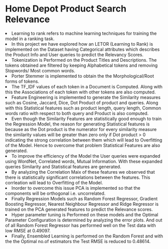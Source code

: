 # Home Depot Product Search Relevance
<li> Learning to rank refers to machine learning techniques for training the model in a ranking task.  </li>
<li> In this project we have explored how an LETOR (Learning to Rank) is implemented on the Dataset having Categorical attributes which describes the Product Info and User queries to predict the Relevancy Scores. </li>
<li> Tokenization is Performed on the Product Titles and Descriptions. The tokens obtained are filtered by keeping Alphabetical tokens and removing Stopwords/ Most common words. </li>
<li> Porter Stemmer is implemented to obtain the the Morphological/Root forms of tokens. </li>
<li> The TF_IDF values of each token in a Document is Computed. Along with this the Associations of each token with other tokens are also computed. </li>
<li> Feature Engineering is implemented to generate the Similarity measures such as Cosine, Jaccard, Dice, Dot Product of product and queries. Along with this Statistical features such as product length, query length, Common words ratio with respect to both query and Product is also computed.</li>
<li>Even though the Similarity Features are statistically good enough to train the Regression Model, the reason for generating Statistical features is because as the Dot product is the numerator for every similarity measure the similarity values will be greater than zero only if Dot product > 0 indicating the strong correlation between them which will lead to Overfitting of the Model. Hence to overcome that problem Statistical Features are also generated. </li>
<li> To improve the efficiency of the Model the User queries were expanded using WordNet, Correlated words, Mutual Information. With these expanded queries Similarity and Statistical features are generated. </li>
<li> By analyzing the Correlation Maix of these features we observed that there is statistically significant correlations between the features. This corrleation will lead to Overfitting of the Model. </li>
<li> Inorder to overcome this issue PCA is implemented so that the components will be orthogonal i.e. uncorrelated. </li>
<li> Finally Regression Models such as Random Forest Regressor, Gradient Boosting Regressor, Nearest Neighbour Regressor and Ridge Regressor is trained on the PCA generated features to predict the Relevance scores. </li>
<li> Hyper parameter tuning is Performed on these models and the Optimal Parameter Configuration is determined by analyzing the error plots. And out of all Random Forest Regressor has performed well on the Test data with low RMSE at 0.49097. </li>
<li> Finally, Ensembled Learning is performed on the Random Forest and with the the Optimal no.of estimators the Test RMSE is reduced to 0.48614.

